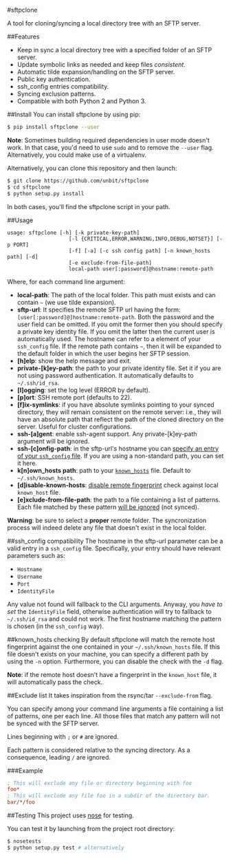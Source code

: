 #sftpclone

A tool for cloning/syncing a local directory tree with an SFTP server.

##Features

* Keep in sync a local directory tree with a specified folder of an SFTP server.
* Update symbolic links as needed and keep files _consistent_.
* Automatic tilde expansion/handling on the SFTP server.
* Public key authentication.
* ssh_config entries compatibility.
* Syncing exclusion patterns.
* Compatible with both Python 2 and Python 3.

##Install
You can install sftpclone by using pip:
```bash
$ pip install sftpclone --user
```

**Note**: Sometimes building required dependencies in user mode doesn't work. In that case, you'd need to use `sudo` and to remove the `--user` flag.
Alternatively, you could make use of a virtualenv.

Alternatively, you can clone this repository and then launch:
```bash
$ git clone https://github.com/unbit/sftpclone
$ cd sftpclone
$ python setup.py install
```

In both cases, you'll find the sftpclone script in your path.

##Usage

```
usage: sftpclone [-h] [-k private-key-path]
                    [-l {CRITICAL,ERROR,WARNING,INFO,DEBUG,NOTSET}] [-p PORT]
                    [-f] [-a] [-c ssh config path] [-n known_hosts path] [-d]
                    [-e exclude-from-file-path]
                    local-path user[:password]@hostname:remote-path
```

Where, for each command line argument:

* **local-path**: The path of the local folder. This path must exists and can contain `~` (we use tilde expansion).
* **sftp-url**: It specifies the remote SFTP url having the form: `[user[:password]@]hostname:remote-path`. Both the password and the user field can be omitted. If you omit the former then you should specify a private key identity file. If you omit the latter then the current user is automatically used. The hostname can refer to a element of your `ssh_config` file. If the remote path contains `~`, then it will be expanded to the default folder in which the user begins her SFTP session.
* **[h]elp**: show the help message and exit.
* **private-[k]ey-path**: the path to your private identity file. Set it if you are not using password authentication. It automatically defaults to `~/.ssh/id_rsa`.
* **[l]ogging**: set the log level (ERROR by default).
* **[p]ort**: SSH remote port (defaults to 22).
* **[f]ix-symlinks**: if you have absolute symlinks pointing to your synced directory, they will remain consistent on the remote server: i.e., they will have an absolute path that reflect the path of the cloned directory on the server. Useful for cluster configurations.
* **ssh-[a]gent**: enable ssh-agent support. Any private-[k]ey-path argument will be ignored.
* **ssh-[c]onfig-path**: in the sftp-url's hostname you can [specify an entry of your `ssh_config` file](#ssh_config-compatibility). If you are using a non-standard path, you can set it here.
* **k[n]own_hosts path**: path to your [`known_hosts`](#known_hosts-checking) file. Default to `~/.ssh/known_hosts`.
* **[d]isable-known-hosts**: [disable remote fingerprint](#known_hosts-checking) check against local `known_host` file.
* **[e]xclude-from-file-path**: the path to a file containing a list of patterns. Each file matched by these pattern [will be ignored](#exclude-list) (not synced).

**Warning**: be sure to select a __proper__ remote folder. The syncronization process will indeed delete any file that doesn't exist in the local folder.

##ssh_config compatibility
The hostname in the sftp-url parameter can be a valid entry in a `ssh_config` file. Specifically, your entry should have relevant parameters such as:

* `Hostname`
* `Username`
* `Port`
* `IdentityFile`

Any value not found will fallback to the CLI arguments. 
Anyway, you _have to set_ the `IdentityFile` field, otherwise authentication will try to fallback to `~/.ssh/id_rsa` and could not work.
The first hostname matching the pattern is chosen (in the `ssh_config` way).

##known_hosts checking
By default sftpclone will match the remote host fingerprint against the one contained in your `~/.ssh/known_hosts` file.
If this file doesn't exists on your machine, you can specify a different path by using the `-n` option.
Furthermore, you can disable the check with the `-d` flag.

**Note**: if the remote host doesn't have a fingerprint in the `known_host` file, it will automatically pass the check.

##Exclude list
It takes inspiration from the rsync/tar `--exclude-from` flag.

You can specify among your command line arguments a file containing a list of patterns, one per each line.
All those files that match any pattern will not be synced with the SFTP server.

Lines beginning with `;` or `#` are ignored.

Each pattern is considered relative to the syncing directory. As a consequence, leading `/` are ignored.

###Example
```ini
; This will exclude any file or directory beginning with foo
foo*
; This will exclude any file foo in a subdir of the directory bar.
bar/*/foo
```

##Testing
This project uses [nose](https://nose.readthedocs.org/en/latest/) for testing.

You can test it by launching from the project root directory:
```bash
$ nosetests
$ python setup.py test # alternatively
```
